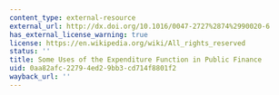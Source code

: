 ```yaml
---
content_type: external-resource
external_url: http://dx.doi.org/10.1016/0047-2727%2874%2990020-6
has_external_license_warning: true
license: https://en.wikipedia.org/wiki/All_rights_reserved
status: ''
title: Some Uses of the Expenditure Function in Public Finance
uid: 0aa82afc-2279-4ed2-9bb3-cd714f8801f2
wayback_url: ''
---
```


